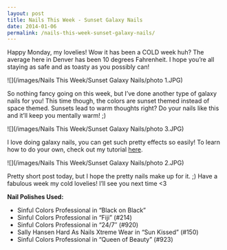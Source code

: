 ```yaml
---
layout: post
title: Nails This Week - Sunset Galaxy Nails
date: 2014-01-06
permalink: /nails-this-week-sunset-galaxy-nails/
---
```


Happy Monday, my lovelies! Wow it has been a COLD week huh? The average here in Denver has been 10 degrees Fahrenheit. I hope you’re all staying as safe and as toasty as you possibly can!

![](/images/Nails This Week/Sunset Galaxy Nails/photo 1.JPG)

So nothing fancy going on this week, but I’ve done another type of galaxy nails for you! This time though, the colors are sunset themed instead of space themed. Sunsets lead to warm thoughts right? Do your nails like this and it’ll keep you mentally warm! ;)

![](/images/Nails This Week/Sunset Galaxy Nails/photo 3.JPG)

I love doing galaxy nails, you can get such pretty effects so easily! To learn how to do your own, check out my tutorial [here](/tutorial-starry-starry-night/).

![](/images/Nails This Week/Sunset Galaxy Nails/photo 2.JPG)

Pretty short post today, but I hope the pretty nails make up for it. ;) Have a fabulous week my cold lovelies! I’ll see you next time <3

**Nail Polishes Used:**

- Sinful Colors Professional in “Black on Black”
- Sinful Colors Professional in “Fiji” (#214)
- Sinful Colors Professional in “24/7″ (#920)
- Sally Hansen Hard As Nails Xtreme Wear in “Sun Kissed” (#150)
- Sinful Colors Professional in “Queen of Beauty” (#923)